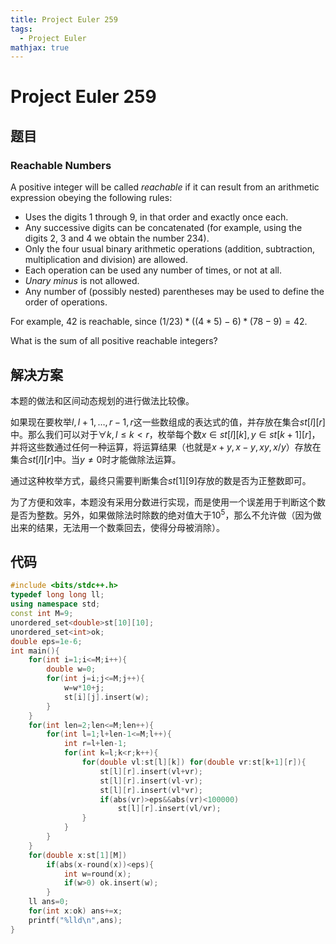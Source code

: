 ```yaml
---
title: Project Euler 259
tags:
  - Project Euler
mathjax: true
---
```

<escape><!-- more --></escape>

# Project Euler 259

## 题目

### Reachable Numbers

A positive integer will be called *reachable* if it can result from an arithmetic expression obeying the following rules:

- Uses the digits 1 through 9, in that order and exactly once each.
- Any successive digits can be concatenated (for example, using the digits 2, 3 and 4 we obtain the number 234).
- Only the four usual binary arithmetic operations (addition, subtraction, multiplication and division) are allowed.
- Each operation can be used any number of times, or not at all.
- <dfn title="A minus sign applied to a single operand (as opposed to a subtraction operator between two operands)">Unary minus</dfn> is not allowed.
- Any number of (possibly nested) parentheses may be used to define the order of operations.

For example, $42$ is reachable, since $(1/23) *((4*5)-6) * (78-9) = 42$.

What is the sum of all positive reachable integers?

## 解决方案

本题的做法和区间动态规划的进行做法比较像。

如果现在要枚举$l,l+1,\dots,r-1,r$这一些数组成的表达式的值，并存放在集合$st[l][r]$中。那么我们可以对于$\forall k,l\le k< r$，枚举每个数$x\in st[l][k],y\in st[k+1][r]$，并将这些数通过任何一种运算，将运算结果（也就是$x+y,x-y,xy,x/y$）存放在集合$st[l][r]$中。当$y\neq 0$时才能做除法运算。

通过这种枚举方式，最终只需要判断集合$st[1][9]$存放的数是否为正整数即可。

为了方便和效率，本题没有采用分数进行实现，而是使用一个误差用于判断这个数是否为整数。另外，如果做除法时除数的绝对值大于$10^5$，那么不允许做（因为做出来的结果，无法用一个数乘回去，使得分母被消除）。

## 代码

```C++
#include <bits/stdc++.h>
typedef long long ll;
using namespace std;
const int M=9;
unordered_set<double>st[10][10];
unordered_set<int>ok;
double eps=1e-6;
int main(){
    for(int i=1;i<=M;i++){
        double w=0;
        for(int j=i;j<=M;j++){
            w=w*10+j;
            st[i][j].insert(w);
        }
    }
    for(int len=2;len<=M;len++){
        for(int l=1;l+len-1<=M;l++){
            int r=l+len-1;
            for(int k=l;k<r;k++){
                for(double vl:st[l][k]) for(double vr:st[k+1][r]){
                    st[l][r].insert(vl+vr);
                    st[l][r].insert(vl-vr);
                    st[l][r].insert(vl*vr);
                    if(abs(vr)>eps&&abs(vr)<100000)
                        st[l][r].insert(vl/vr);
                }
            }
        }
    }
    for(double x:st[1][M])
        if(abs(x-round(x))<eps){
            int w=round(x);
            if(w>0) ok.insert(w);
        }
    ll ans=0;
    for(int x:ok) ans+=x;
    printf("%lld\n",ans);
}

```
